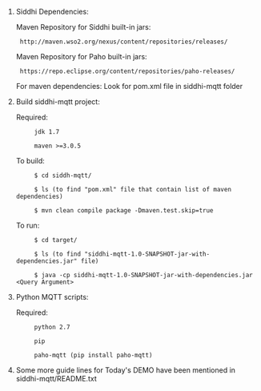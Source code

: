 1. Siddhi Dependencies:

	Maven Repository for Siddhi built-in jars: 

		http://maven.wso2.org/nexus/content/repositories/releases/
	
	Maven Repository for Paho built-in jars:

		https://repo.eclipse.org/content/repositories/paho-releases/
	
	For maven dependencies:
		Look for pom.xml file in siddhi-mqtt folder
	
2. Build siddhi-mqtt project:
	
	Required:   
                        
			jdk 1.7
                        
			maven >=3.0.5
				
	To build: 	

			$ cd siddh-mqtt/
			
			$ ls (to find "pom.xml" file that contain list of maven dependencies)
			
			$ mvn clean compile package -Dmaven.test.skip=true
				
	To run:		
	
			$ cd target/
			
			$ ls (to find "siddhi-mqtt-1.0-SNAPSHOT-jar-with-dependencies.jar" file)
			
			$ java -cp siddhi-mqtt-1.0-SNAPSHOT-jar-with-dependencies.jar <Query Argument>
				
3. Python MQTT scripts:
	
	Required: 	
			
			python 2.7
			
			pip
			
			paho-mqtt (pip install paho-mqtt)

4. Some more guide lines for Today's DEMO have been mentioned in siddhi-mqtt/README.txt
 
